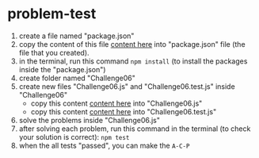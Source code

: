 # problem-test


1. create a file named "package.json"
2. copy the content of this file [content here](https://github.com/LTUC/prep-course-std/blob/master/Day06/ProblemSolving/package.json) into "package.json" file (the file that you created).
3. in the terminal, run this command `npm install` (to install the packages inside the "package.json")
4. create folder named "Challenge06"
5. create new files "Challenge06.js" and "Challenge06.test.js" inside "Challenge06"
    - copy this content [content here](https://github.com/LTUC/prep-course-std/blob/master/Day06/ProblemSolving/Challenge06.js) into "Challenge06.js"
	- copy this content [content here](https://github.com/LTUC/prep-course-std/blob/master/Day06/ProblemSolving/Challenge06.test.js) into "Challenge06.test.js"
6. solve the problems inside "Challenge06.js"
7. after solving each problem, run this command in the terminal (to check your solution is correct):
```npm test```
8. when the all tests "passed", you can make the ``A-C-P`` 